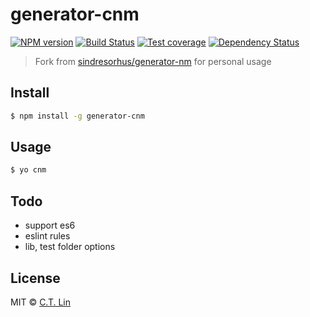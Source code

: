 # generator-cnm

[![NPM version][npm-image]][npm-url]
[![Build Status][travis-image]][travis-url]
[![Test coverage][coveralls-image]][coveralls-url]
[![Dependency Status][david_img]][david_site]

> Fork from [sindresorhus/generator-nm](https://github.com/sindresorhus/generator-nm) for personal usage

## Install

```sh
$ npm install -g generator-cnm
```

## Usage

```sh
$ yo cnm
```

## Todo

- support es6
- eslint rules
- lib, test folder options

## License

MIT © [C.T. Lin](https://github.com/chentsulin)

[npm-image]: https://img.shields.io/npm/v/generator-cnm.svg?style=flat-square
[npm-url]: https://npmjs.org/package/generator-cnm
[travis-image]: https://travis-ci.org/chentsulin/generator-cnm.svg
[travis-url]: https://travis-ci.org/chentsulin/generator-cnm
[coveralls-image]: https://img.shields.io/coveralls/chentsulin/generator-cnm.svg?style=flat-square
[coveralls-url]: https://coveralls.io/r/chentsulin/generator-cnm
[david_img]: https://img.shields.io/david/chentsulin/generator-cnm.svg
[david_site]: https://david-dm.org/chentsulin/generator-cnm

